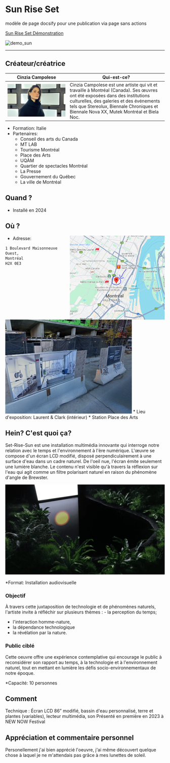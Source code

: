 # Sun Rise Set
modèle de page docsify pour une publication via page sans actions 

[Sun Rise Set Démonstration](https://village-numerique.mutek.org/fr/installations/set-rise-sun-par-cinzia-campolese)

![demo_sun](https://raw.githubusercontent.com/Timingmerkat83/soleil/main/img/01CinziaCampolese_SetRiseSun.webp)

---

## Créateur/créatrice
| Cinzia Campolese | Qui-est-ce? |
|------------------| ----------- |
| ![artiste](https://github.com/Timingmerkat83/documentation_sun/blob/main/img/cinzia_campolese.jpg) | Cinzia Campolese est une artiste qui vit et travaille à Montréal (Canada). Ses œuvres ont été exposées dans des institutions culturelles, des galeries et des événements tels que Stereolux, Biennale Chroniques et Biennale Nova XX, Mutek Montréal et Biela Noc.
* Formation: Italie
* Partenaires:
   -  Conseil des arts du Canada
   -  MT LAB
   -  Tourisme Montréal
   -  Place des Arts
   -  UQÀM
   -  Quartier de spectacles Montréal
   -  La Presse
   -  Gouvernement du Québec
   -  La ville de Montréal

## Quand ?
* Installé en 2024
## Où ?
<img src="https://github.com/Timingmerkat83/documentation_sun/blob/main/img/Capture.PNG"  width="300px" align="right">

* Adresse: 
```
1 Boulevard Maisonneuve Ouest,
Montréal
H2X 0E3
```
<img src="https://github.com/Timingmerkat83/documentation_sun/blob/main/img/montr%C3%A9al_02.PNG" width="400px" >
* Lieu d'exposition: Laurent & Clark 
(intérieur)
* Station Place des Arts

## Hein? C'est quoi ça?

Set-Rise-Sun est une installation multimédia innovante qui interroge notre relation avec le temps et l'environnement à l'ère numérique. L'œuvre se compose d'un écran LCD modifié, disposé perpendiculairement à une surface d'eau dans un cadre naturel. De l'oeil nue, l'écran émite seulement une lumière blanche. Le contenu n'est visible qu'à travers la réflexion sur l'eau qui agit comme un filtre polarisant naturel en raison du phénomène d'angle de Brewster.

![img](https://github.com/Timingmerkat83/documentation_sun/blob/main/img/02CinziaCampolese_SetRiseSun.webp) 

*Format: Installation audiovisuelle 

### Objectif
À travers cette juxtaposition de technologie et de phénomènes naturels, l'artiste invite à réfléchir sur plusieurs thèmes : - la perception du temps; 
- l'interaction homme-nature, 
- la dépendance technologique
- la révélation par la nature.

### Public ciblé
Cette oeuvre offre une expérience contemplative qui encourage le public à reconsidérer son rapport au temps, à la technologie et à l'environnement naturel, tout en mettant en lumière les défis socio-environnementaux de notre époque.

*Capacité: 10 personnes

## Comment 
Technique : Écran LCD 86” modifié, bassin d'eau personnalisé, terre et plantes (variables), lecteur multimédia, son
Présenté en première en 2023 à NEW NOW Festival
## Appréciation et commentaire personnel

Personellement j'ai bien apprécié l'oeuvre, j'ai même découvert quelque chose à laquel je ne m'attendais pas grâce à mes lunettes de soleil.
